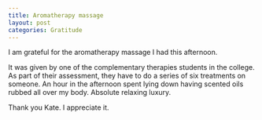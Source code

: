 ```yaml
---
title: Aromatherapy massage
layout: post
categories: Gratitude
---
```


I am grateful for the aromatherapy massage I had this afternoon.

It was given by one of the complementary therapies students in the college. As
part of their assessment, they have to do a series of six treatments on someone.
An hour in the afternoon spent lying down having scented oils rubbed all over my
body. Absolute relaxing luxury.

Thank you Kate. I appreciate it.
